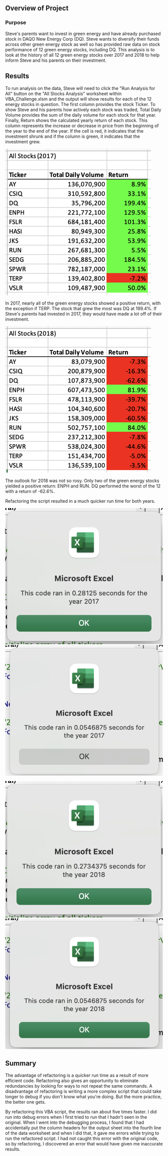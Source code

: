 ## Overview of Project

### Purpose
Steve's parents want to invest in green energy and have already purchased stock in DAQO New Energy Corp (DQ). Steve wants to diversify their funds across other green energy stock as well so has provided raw data on stock performance of 12 green energy stocks, including DQ. This analysis is to look at the history of all 12 green energy stocks over 2017 and 2018 to help inform Steve and his parents on their investment.

## Results
To run analysis on the data, Steve will need to click the "Run Analysis for All" button on the "All Stocks Analysis" worksheet within VBA_Challenge.xlsm and the output will show results for each of the 12 energy stocks in question. The first column provides the stock Ticker. To show Steve and his parents how actively each stock was traded, Total Daily Volume provides the sum of the daily volume for each stock for that year. Finally, Return shows the calculated yearly return of each stock. This column represents the increase or decrease in price from the beginning of the year to the end of the year. If the cell is red, it indicates that the investment shrunk and if the column is green, it indicates that the investment grew.

![All Stocks 2017](/Resources/All_Stocks_2017.png)

In 2017, nearly all of the green energy stocks showed a positive return, with the exception if TERP. The stock that grew the most was DQ at 199.4%. If Steve's parents had invested in 2017, they would have made a lot off of their investment.

![All Stocks 2018](/Resources/All_Stocks_2018.png)

The outlook for 2018 was not so rosy. Only two of the green energy stocks yielded a positive return: ENPH and RUN. DQ performed the worst of the 12 with a return of -62.6%.

Refactoring the script resulted in a much quicker run time for both years.

![Original Script 2017 Run Time](/Resources/Module_No_Refactor_2017.png)
![Refactored Script 2017 Run Time](/Resources/VBA_Challenge_2017.png)


![Original Script 2018 Run Time](/Resources/Module_No_Refactor_2018.png)
![Refactored Script 2018 Run Time](/Resources/VBA_Challenge_2018.png)

## Summary

The advantage of refactoring is a quicker run time as a result of more efficient code. Refactoring also gives an opportunity to eliminate redundancies by looking for ways to not repeat the same commands. A disadvantage of refactoring is writing a more complex script that could take longer to debug if you don't know what you're doing. But the more practice, the better one gets.

By refactoring this VBA script, the results ran about five times faster. I did run into debug errors when I first tried to run that I hadn't seen in the original. When I went into the debugging process, I found that I had accidentally put the column headers for the output sheet into the fourth line of the data worksheet and when I did that, it gave me errors while trying to run the refactored script. I had not caught this error with the original code, so by refactoring, I discovered an error that would have given me inaccurate results. 